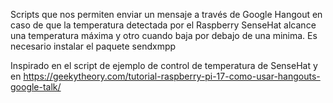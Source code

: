 Scripts que nos permiten enviar un mensaje a través de Google Hangout en caso de que la temperatura detectada por el Raspberry SenseHat alcance una temperatura máxima y otro cuando baja por debajo de una minima. Es necesario instalar el paquete sendxmpp

Inspirado en el script de ejemplo de control de temperatura de SenseHat y en https://geekytheory.com/tutorial-raspberry-pi-17-como-usar-hangouts-google-talk/

